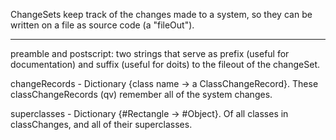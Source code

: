ChangeSets keep track of the changes made to a system, so they can be written on a file as source code (a "fileOut"). ---preamble and postscript:  two strings that serve as prefix (useful for documentation) and suffix (useful for doits) to the fileout of the changeSet.changeRecords -  Dictionary {class name -> a ClassChangeRecord}.These classChangeRecords (qv) remember all of the system changes.superclasses -    Dictionary {#Rectangle -> #Object}.Of all classes in classChanges, and all of their superclasses.